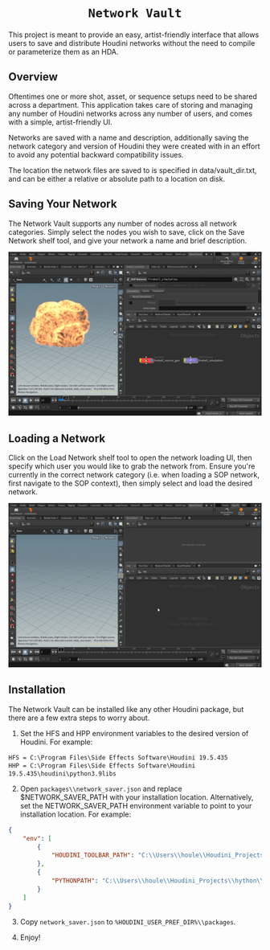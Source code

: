 <div align="center">

# `Network Vault`

</div>

This project is meant to provide an easy, artist-friendly interface that allows 
users to save and distribute Houdini networks without the need to compile or 
parameterize them as an HDA. 

## Overview

Oftentimes one or more shot, asset, or sequence setups need to be shared across a 
department. This application takes care of storing and managing any number of 
Houdini networks across any number of users, and comes with a simple, artist-friendly UI. 

Networks are saved with a name and description, additionally saving the 
network category and version of Houdini they were created with in an effort to 
avoid any potential backward compatibility issues.

The location the network files are saved to is specified in data/vault_dir.txt,
and can be either a relative or absolute path to a location on disk.

## Saving Your Network

The Network Vault supports any number of nodes across all network categories. Simply select the nodes you wish to save, click on the Save Network shelf tool, and give your network a name and brief description.

<img src="./images/network_save.gif">

## Loading a Network

Click on the Load Network shelf tool to open the network loading UI, then specify which user you would like to grab the network from. Ensure you're currently in the correct network category (i.e. when loading a SOP network, first navigate to the SOP context), then simply select and load the desired network. 

<img src="./images/network_load.gif">

## Installation

The Network Vault can be installed like any other Houdini package, but there are a few extra steps to worry about.

1. Set the HFS and HPP environment variables to the desired version of Houdini. For example:
```
HFS = C:\Program Files\Side Effects Software\Houdini 19.5.435
HHP = C:\Program Files\Side Effects Software\Houdini 19.5.435\houdini\python3.9libs
```

2. Open `packages\\network_saver.json` and replace $NETWORK_SAVER_PATH with your installation location. Alternatively, set the NETWORK_SAVER_PATH environment variable to point to your installation location. For example:
```json
{
    "env": [
        {
            "HOUDINI_TOOLBAR_PATH": "C:\\Users\\houle\\Houdini_Projects\\hython\\network_saver\\packages\\toolbar"
        },
        {
            "PYTHONPATH": "C:\\Users\\houle\\Houdini_Projects\\hython\\network_saver\\packages\\python"
        }
    ]
}
```

3. Copy `network_saver.json` to `%HOUDINI_USER_PREF_DIR%\\packages`.

4. Enjoy!
